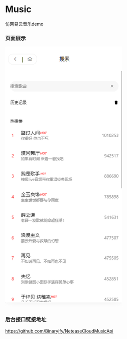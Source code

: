 # Music
仿网易云音乐demo

### 页面展示
![搜索](https://github.com/azlksli/hiranyaksha/blob/master/Image/%E6%90%9C%E7%B4%A2.png)

### 后台接口链接地址
https://github.com/Binaryify/NeteaseCloudMusicApi
